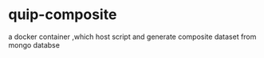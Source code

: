 # quip-composite
a docker container ,which  host script and   generate composite dataset from mongo databse
